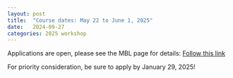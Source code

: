 ```yaml
---
layout: post
title:  "Course dates: May 22 to June 1, 2025"
date:   2024-09-27 
categories: 2025 workshop
---
```

Applications are open, please see the MBL page for details: [Follow this link](https://www.mbl.edu/education/advanced-research-training-courses/course-offerings/workshop-molecular-evolution)

For priority consideration, be sure to apply by January 29, 2025!
